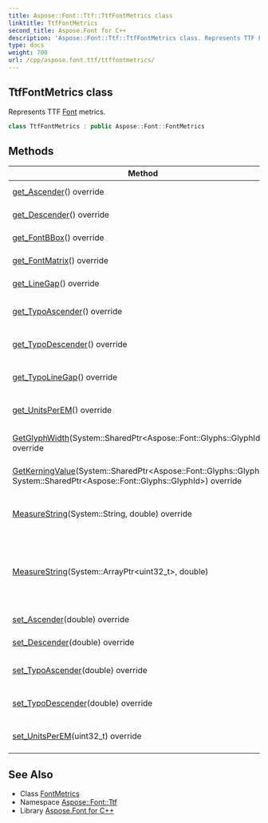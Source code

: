 ```yaml
---
title: Aspose::Font::Ttf::TtfFontMetrics class
linktitle: TtfFontMetrics
second_title: Aspose.Font for C++
description: 'Aspose::Font::Ttf::TtfFontMetrics class. Represents TTF Font metrics in C++.'
type: docs
weight: 700
url: /cpp/aspose.font.ttf/ttffontmetrics/
---
```

## TtfFontMetrics class


Represents TTF [Font](../../aspose.font/font/) metrics.

```cpp
class TtfFontMetrics : public Aspose::Font::FontMetrics
```

## Methods

| Method | Description |
| --- | --- |
| [get_Ascender](./get_ascender/)() override | Gets ascender value. |
| [get_Descender](./get_descender/)() override | Gets descender value. |
| [get_FontBBox](./get_fontbbox/)() override | Gets [FontBBox](../../aspose.font/fontbbox/) value. |
| [get_FontMatrix](./get_fontmatrix/)() override | Gets [FontBBox](../../aspose.font/fontbbox/) value. |
| [get_LineGap](./get_linegap/)() override | Gets LineGap value. |
| [get_TypoAscender](./get_typoascender/)() override | Gets TypoAscender value. |
| [get_TypoDescender](./get_typodescender/)() override | Gets TypoDescender value. |
| [get_TypoLineGap](./get_typolinegap/)() override | Gets TypoLineGap value. |
| [get_UnitsPerEM](./get_unitsperem/)() override | Gets UnitsPerEM value. |
| [GetGlyphWidth](./getglyphwidth/)(System::SharedPtr\<Aspose::Font::Glyphs::GlyphId\>) override | Returns glyphs width by glyph id. |
| [GetKerningValue](./getkerningvalue/)(System::SharedPtr\<Aspose::Font::Glyphs::GlyphId\>, System::SharedPtr\<Aspose::Font::Glyphs::GlyphId\>) override | Returns kerning value for the glyph pair. |
| [MeasureString](./measurestring/)(System::String, double) override | Measures string and returns string width. |
| [MeasureString](./measurestring/)(System::ArrayPtr\<uint32_t\>, double) | Measures text represented as array of character codes and returns string width. |
| [set_Ascender](./set_ascender/)(double) override | Gets ascender value. |
| [set_Descender](./set_descender/)(double) override | Gets descender value. |
| [set_TypoAscender](./set_typoascender/)(double) override | Gets TypoAscender value. |
| [set_TypoDescender](./set_typodescender/)(double) override | Gets TypoDescender value. |
| [set_UnitsPerEM](./set_unitsperem/)(uint32_t) override | Gets UnitsPerEM value. |
## See Also

* Class [FontMetrics](../../aspose.font/fontmetrics/)
* Namespace [Aspose::Font::Ttf](../)
* Library [Aspose.Font for C++](../../)
